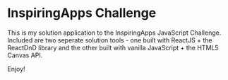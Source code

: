 # InspiringApps Challenge

This is my solution application to the InspiringApps JavaScript Challenge. Included are two seperate solution tools - one built with ReactJS + the ReactDnD library and the other built with vanilla JavaScript + the HTML5 Canvas API.

Enjoy! 